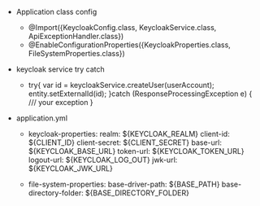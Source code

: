 - Application class config
  + @Import({KeycloakConfig.class, KeycloakService.class, ApiExceptionHandler.class})
  + @EnableConfigurationProperties({KeycloakProperties.class, FileSystemProperties.class})
- keycloak service try catch
  +   try{
      var id = keycloakService.createUser(userAccount);
      entity.setExternalId(id);
    }catch (ResponseProcessingException e) {
      /// your exception
    }

- application.yml

  + keycloak-properties:
      realm: ${KEYCLOAK_REALM}
      client-id: ${CLIENT_ID}
      client-secret: ${CLIENT_SECRET}
      base-url: ${KEYCLOAK_BASE_URL}
      token-url: ${KEYCLOAK_TOKEN_URL}
      logout-url: ${KEYCLOAK_LOG_OUT}
      jwk-url: ${KEYCLOAK_JWK_URL}

  + file-system-properties:
      base-driver-path: ${BASE_PATH}
      base-directory-folder: ${BASE_DIRECTORY_FOLDER}
